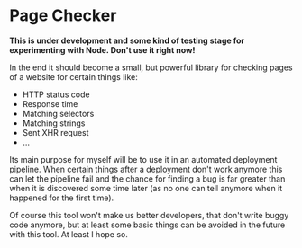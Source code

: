 # Page Checker

**This is under development and some kind of testing stage for experimenting with Node. Don't use it right now!**

In the end it should become a small, but powerful library for checking pages of a website for certain things like:

* HTTP status code
* Response time
* Matching selectors
* Matching strings
* Sent XHR request
* …

Its main purpose for myself will be to use it in an automated deployment pipeline. When certain things after a
deployment don't work anymore this can let the pipeline fail and the chance for finding a bug is far greater than when
it is discovered some time later (as no one can tell anymore when it happened for the first time).

Of course this tool won't make us better developers, that don't write buggy code anymore, but at least some basic things
can be avoided in the future with this tool. At least I hope so.
